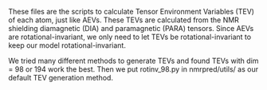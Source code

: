 These files are the scripts to calculate Tensor Environment Variables (TEV) of each atom, just like AEVs. These TEVs are calculated from the NMR shielding diamagnetic (DIA) and paramagnetic (PARA) tensors. Since AEVs are rotational-invariant, we only need to let TEVs be rotational-invariant to keep our model rotational-invariant. 

We tried many different methods to generate TEVs and found TEVs with dim = 98 or 194 work the best. Then we put rotinv_98.py in nmrpred/utils/ as our default TEV generation method.